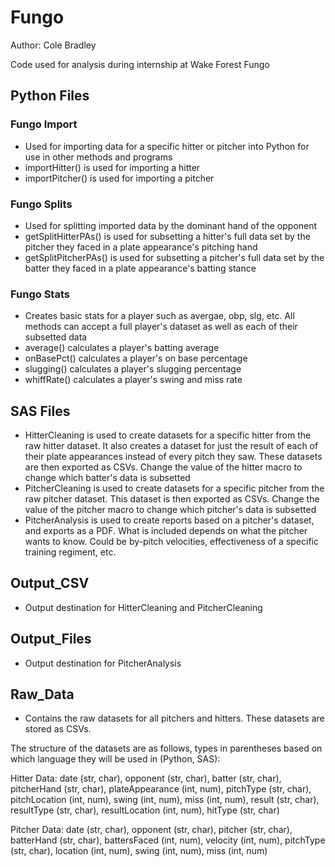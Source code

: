 # Fungo
Author: Cole Bradley


Code used for analysis during internship at Wake Forest Fungo

## Python Files
### Fungo Import
- Used for importing data for a specific hitter or pitcher into Python for use in other methods and programs
- importHitter() is used for importing a hitter
- importPitcher() is used for importing a pitcher

### Fungo Splits
- Used for splitting imported data by the dominant hand of the opponent
- getSplitHitterPAs() is used for subsetting a hitter's full data set by the pitcher they faced in a plate appearance's pitching hand
- getSplitPitcherPAs() is used for subsetting a pitcher's full data set by the batter they faced in a plate appearance's batting stance

### Fungo Stats
- Creates basic stats for a player such as avergae, obp, slg, etc. All methods can accept a full player's dataset as well as each of their subsetted data
- average() calculates a player's batting average
- onBasePct() calculates a player's on base percentage
- slugging() calculates a player's slugging percentage
- whiffRate() calculates a player's swing and miss rate

## SAS Files
- HitterCleaning is used to create datasets for a specific hitter from the raw hitter dataset. It also creates a dataset for just the result of each of their
plate appearances instead of every pitch they saw. These datasets are then exported as CSVs. Change the value of the hitter macro to change which batter's data
is subsetted
- PitcherCleaning is used to create datasets for a specific pitcher from the raw pitcher dataset. This dataset is then exported as CSVs. Change the value of the 
pitcher macro to change which pitcher's data is subsetted
- PitcherAnalysis is used to create reports based on a pitcher's dataset, and exports as a PDF. What is included depends on what the pitcher wants to know. Could be
by-pitch velocities, effectiveness of a specific training regiment, etc.

## Output_CSV
- Output destination for HitterCleaning and PitcherCleaning

## Output_Files
- Output destination for PitcherAnalysis

## Raw_Data
- Contains the raw datasets for all pitchers and hitters. These datasets are stored as CSVs.

The structure of the datasets are as follows, types in parentheses based on which language they will be used in (Python, SAS):

Hitter Data:
    date (str, char), opponent (str, char), batter (str, char), pitcherHand (str, char), plateAppearance (int, num), pitchType (str, char),
    pitchLocation (int, num), swing (int, num), miss (int, num), result (str, char), resultType (str, char),
    resultLocation (int, num), hitType (str, char)

Pitcher Data:
    date (str, char), opponent (str, char), pitcher (str, char), batterHand (str, char), battersFaced (int, num), velocity (int, num),
    pitchType (str, char), location (int, num), swing (int, num), miss (int, num)